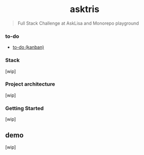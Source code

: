 <h1 align="center">
    asktris
</h1>

> Full Stack Challenge at AskLisa and Monorepo playground

### to-do
- [to-do (kanban) ](https://github.com/users/biantris/projects/3/views/1)

### Stack
[wip]

### Project architecture
[wip]

### Getting Started
[wip]

## demo
[wip]
